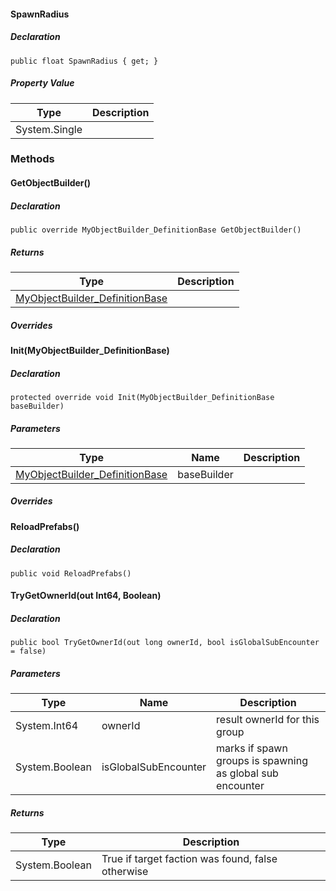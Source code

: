 #### SpawnRadius

##### Declaration

```
public float SpawnRadius { get; }
```

##### Property Value

| Type | Description |
| --- | --- |
| System.Single |     |

### Methods

#### GetObjectBuilder()

##### Declaration

```
public override MyObjectBuilder_DefinitionBase GetObjectBuilder()
```

##### Returns

| Type | Description |
| --- | --- |
| [MyObjectBuilder\_DefinitionBase](https://keensoftwarehouse.github.io/SpaceEngineersModAPI/api/VRage.Game.MyObjectBuilder_DefinitionBase.html) |     |

##### Overrides

#### Init(MyObjectBuilder\_DefinitionBase)

##### Declaration

```
protected override void Init(MyObjectBuilder_DefinitionBase baseBuilder)
```

##### Parameters

| Type | Name | Description |
| --- | --- | --- |
| [MyObjectBuilder\_DefinitionBase](https://keensoftwarehouse.github.io/SpaceEngineersModAPI/api/VRage.Game.MyObjectBuilder_DefinitionBase.html) | baseBuilder |     |

##### Overrides

#### ReloadPrefabs()

##### Declaration

```
public void ReloadPrefabs()
```

#### TryGetOwnerId(out Int64, Boolean)

##### Declaration

```
public bool TryGetOwnerId(out long ownerId, bool isGlobalSubEncounter = false)
```

##### Parameters

| Type | Name | Description |
| --- | --- | --- |
| System.Int64 | ownerId | result ownerId for this group |
| System.Boolean | isGlobalSubEncounter | marks if spawn groups is spawning as global sub encounter |

##### Returns

| Type | Description |
| --- | --- |
| System.Boolean | True if target faction was found, false otherwise |